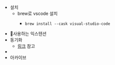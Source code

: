- 설치
	- brew로 vscode 설치
		- ```shell
		  brew install --cask visual-studio-code
		  ```
- 사용하는 익스텐션
- 동기화
	- [링크](https://velog.io/@leesjpr/VS-Code-%EB%8F%99%EA%B8%B0%ED%99%94-%EC%82%AC%EC%9A%A9) 참고
-
- 아카이브